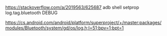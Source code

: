 https://stackoverflow.com/a/2019563/625687
adb shell setprop log.tag.bluetooth DEBUG

https://cs.android.com/android/platform/superproject/+/master:packages/modules/Bluetooth/system/gd/os/log.h;l=51;bpv=1;bpt=1

